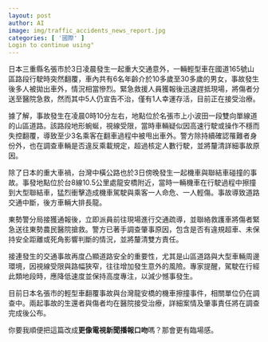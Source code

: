 ```yaml
---
layout: post
author: AI
image: img/traffic_accidents_news_report.jpg
categories: [ '國際' ]
Login to continue using"
---
```

日本三重縣名張市於3日凌晨發生一起重大交通意外，一輛輕型車在國道165號山區路段行駛時突然翻覆，車內共有6名年齡介於10多歲至30多歲的男女，事故發生後多人被拋出車外，情況相當慘烈。緊急救援人員獲報後迅速趕抵現場，將傷者分送至醫院急救，然而其中5人仍宣告不治，僅有1人幸運存活，目前正在接受治療。  

據了解，事故發生在凌晨0時10分左右，地點位於名張市上小波田一段雙向單線道的山區道路。該路段地形蜿蜒，視線受限，當時車輛疑似因高速行駛或操作不穩而失控翻覆，導致至少3名乘客在翻車過程中被甩出車外。警方除持續確認罹難者身份外，也在調查車輛是否違反乘載規定，超過核定人數行駛，並將釐清詳細事故原因。  

除了日本的重大車禍，台灣中橫公路也於3日傍晚發生一起機車與聯結車碰撞的事故。事發地點位於台8線10.5公里處龍安橋附近，當時一輛機車在行駛過程中擦撞到大型聯結車，猛烈衝擊造成機車駕駛與乘客一人命危、一人輕傷。事故導致道路交通中斷，後方車輛大排長龍。  

東勢警分局接獲通報後，立即派員前往現場進行交通疏導，並聯絡救護車將傷者緊急送往東勢農民醫院搶救。警方已著手調查肇事原因，包含是否有違規超車、未保持安全距離或死角影響判斷的情況，並將釐清雙方責任。  

接連發生的交通事故再度凸顯道路安全的重要性，尤其是山區道路與大型車輛周邊環境，因視線受限與路幅狹窄，往往增加發生意外的風險。專家提醒，駕駛在行經此類地段時，應降低速度並保持高度專注，以減少憾事發生。  

目前日本名張市的輕型車翻覆事故與台灣龍安橋的機車擦撞事件，相關單位仍在調查中。兩起事故的生還者與傷者均在醫院接受治療，詳細案情及肇事責任將在調查完成後公布。  

你要我順便把這篇改成**更像電視新聞播報口吻**嗎？那會更有臨場感。